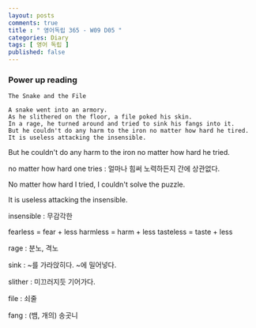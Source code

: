 ```yaml
---
layout: posts
comments: true
title : " 영어독립 365 - W09 D05 "
categories: Diary
tags: [ 영어 독립 ]
published: false
---
```


### Power up reading

```text
The Snake and the File

A snake went into an armory.
As he slithered on the floor, a file poked his skin.
In a rage, he turned around and tried to sink his fangs into it.
But he couldn't do any harm to the iron no matter how hard he tired.
It is useless attacking the insensible.
```

But he couldn't do any harm to the iron no matter how hard he tried.

no matter how hard one tries
 : 얼마나 힘써 노력하든지 간에 상관없다.

No matter how hard I tried, I couldn't solve the puzzle.

It is useless attacking the insensible.

insensible
 : 무감각한

fearless = fear + less
harmless = harm + less
tasteless = taste + less

rage
 : 분노, 격노

sink
 : ~를 가라앉히다. ~에 밀어넣다.

slither
 : 미끄러지듯 기어가다.

file
 : 쇠줄

fang
 : (뱀, 개의) 송곳니
